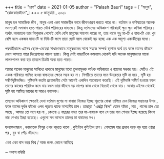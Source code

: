 +++
title = "চাপ"
date = 2021-01-05
author = "Palash Bauri"
tags = [ "মানুষ", "রোজকারজীবন",]
+++
৫ জানুয়ারি , ২০২১  

মানুষ হল সামাজিক জীব , মানুষ একা একা সমাজহীন ভাবে জীবনধারণ করতে পারে না।
বর্তমান ও ভবিষ্যতের অনেক সমস্যারই সমাধান হতে পারত যৌথ পরিবারের মাধ্যমে।
কিন্তু বর্তমানের অধিকাংশ পরিবারই ক্ষুদ্র ক্ষুদ্র কণিকা পরিবার। অর্থাৎ
নবজাতক তার শিশুকাল থেকেই বেশি বেশি মানুষের সমাগম পাচ্ছে না, তার থাকে
শুধু মা-টি ও বাবা-টি এবং খুব বেশি হলে একজন দাদা-টি বা দিদি-টি ফলে তারা
ছোট বয়স থেকেই বড় হচ্ছে এক এক অদৃশ্য একাকীত্বের মধ্যে।

পরবর্তীকালে এইসব ছেলে-মেয়েরা সাধারণভাবে মানুষজনের সাথে সহজে সম্পর্ক
স্থাপনে ব্যর্থ হয় ফলে তাদের জীবনে নেমে আসতে পারে ডিপ্রেশনের কালো ছায়া।
কিন্তু সেই বাচ্চাটিকে কমবয়স থেকেই যদি অনেক মানুষজনের মাঝে লালনপালন করা
হত তাহলে চিত্রটা অন্য হতে পারত।  

 

আবার অনেক মানুষের সানিধ্যে থাকলে মানুষের মধ্যে তুলনামূলক অধিক অভিজ্ঞতা ও
জ্ঞানের সঞ্চার হয়। সেটিও এই একক পরিবারে লালিত হওয়া বাচ্চাদের ক্ষেত্রে
সম্ভব হয় না। বিপরীতে তাদের মনে উদারতার সৃষ্টি না হয়ে , সৃষ্টি হয়
সঙ্কীর্ণদৃষ্টিভঙ্গির। দৃষ্টিভঙ্গি কতটা প্রয়োজনীয় সেটা আগেই একদিন আলোচনা
করেছি। এই দৃষ্টিভঙ্গি সঙ্কীর্ণ হওয়ার ফলে তাদের কাজের পরিধিও কমে যায় ফলে
তারা জীবনে বড় মাপের কাজ থেকে বিরতই থেকে যায়। আবার এইসব থেকেই সৃষ্টি হয়
আমিত্ব ভাবের যা আরও ভয়ানক।  

তাছাড়া অধিকাংশ ক্ষেত্রেই দেখা বর্তমান যুগের মা বাবারা নিজের ইচ্ছে পূরণের
বোঝা চাপিয়ে দেন নিজের সন্তানের উপর , ফলে তাদের দুর্বল কাঁধের ওপর পড়তে
থাকে অসহনীয় চাপ। তাছাড়া "এক্সট্রা স্কিল" যেমন আঁকা , নাচ , গানের চাপ তো
আছে , আমার তো মনে হয় না , কোনো ৩ বছরের বাচ্চা তার মা-বাবাকে বলে যে তার
গান শেখার ইচ্ছে হয়েছে কিংবা নাচ শেখার ইচ্ছা হয়েছে। এগুলো সব আসলে তাদের
মা বাবাদের সখ।  

ফলাফলস্বরূপ , নবজাতক শিশুর ওপর পড়তে থাকে , কুইন্টাল কুইন্টাল চাপ। শেষমেস
যার প্রভাব পড়ে বড় হয়ে ওঠার পর , যুব বা পৌঢ় জীবনে।  

একা একা বাস করে বিশ্ব / আজ জগৎ ভোগে আমিত্বে

~ পলাশ বাউরি
